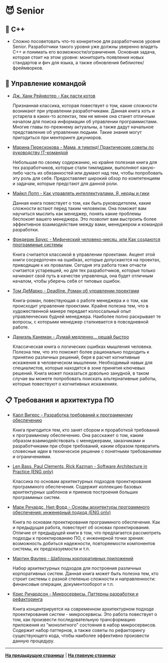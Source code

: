 # :smiling_imp: Senior

## :pencil: C++

- Сложно посоветовать что-то конкретное для разработчиков уровня Senior. Разработчики такого уровня уже должны уверенно владеть C++ и понимать его возможности/ограничения. Основная задача, которая стоит на этом уровне: мониторить появления новых стандартов и фич для языка, а также обновления библиотек/фреймворков.


## :muscle: Управление командой

- [Дж. Ханк Рейнвотер - Как пасти котов](https://www.ozon.ru/product/kak-pasti-kotov-nastavlenie-dlya-programmistov-rukovodyashchih-drugimi-programmistami-147226659)

    Признанная классика, которая повествует о том, какие сложности возникают при управлении разработчиками. Данная книга хоть и устарела в каких-то аспектах, тем не менее она станет отличным началом для поиска информации об управлении программистами. Многие главы по-прежнему актуальны, а также дадут начальное представление об управлении людьми. Такие знания могут пригодиться при менторинге джуниоров.

- [Марина Перескокова - Мама, я тимлид! Практические советы по руководству IT-командой](https://www.ozon.ru/product/mama-ya-timlid-prakticheskie-sovety-po-rukovodstvu-it-komandoy-pereskokova-marina-315820151)

    Небольшая по своему содержанию, но крайне полезная книга для тех разработчиков, которые стали тимлидами, выполняют какую-либо часть их обязанностей или думают над тем, чтобы попробовать эту роль для себя. Предоставляет широкий обзор по компетенциям и задачам, которые предстают для данной роли.

- [Майкл Лопп - Как управлять интеллектуалами. Я, нерды и гики](https://www.ozon.ru/product/kak-upravlyat-intellektualami-ya-nerdy-i-giki-lopp-maykl-lopp-maykl-211432845)

    Данная книга повествует о том, как быть руководителем, какие сложности встают перед таким человеком. Она поможет вам научиться мыслить как менеджер, понять какие проблемы беспокоят вашего менеджера. Это позволит вам выстроить более эффективное взаимодействие между вами, менеджером и командой разработки.

- [Фредерик Брукс - Мифический человеко-месяц, или Как создаются программные системы](https://www.ozon.ru/product/mificheskiy-cheloveko-mesyats-ili-kak-sozdayutsya-programmnye-sistemy-bruks-frederik-bruks-frederik-211424648)

    Книга считается классикой в управлении проектами. Акцент этой книги сосредоточен на ошибках, которые допускаются на проектах, приводящие к их провалам. Сегодня эта работа тоже отчасти считается устаревшей, но для тех разработчиков, которые только начинают свой путь в качестве управленца, она будет отличным началом, чтобы уберечь себя от типовых ошибок.

- [Том ДеМарко - Deadline. Роман об управлении проектами](https://www.ozon.ru/product/deadline-roman-ob-upravlenii-proektami-demarko-tom-405808639)

    Книга-роман, повествующая о работе менеджера и о том, как происходит управление проектами. Крайне полезна тем, что в художественной манере передает колоссальный опыт управленческих будней менеджера. Наиболее полно раскрывает те вопросы, с которыми менеджер сталкивается в повседневной работе.

- [Даниэль Канеман - Думай медленно... решай быстро](https://www.ozon.ru/product/dumay-medlenno-reshay-bystro-kaneman-daniel-240690039)

    Классическая книга о логических ошибках мышления человека. Полезна тем, что это поможет более рационально подходить к принятию различных решений, беря в расчет когнитивные искажения в человеческом мышлении. Необходимый навык для специалистов, которые находятся в зоне принятия ключевых решений. Книга может показаться довольно занудной, в таком случае вы можете попробовать поискать альтернативные работы, которые повествуют о когнитивных искажениях.


## :clipboard: Требования и архитектура ПО

- [Карл Вигерс - Разработка требований к программному обеспечению](https://www.ozon.ru/product/razrabotka-trebovaniy-k-programmnomu-obespecheniyu-vigers-karl-i-bitti-dzhoy-221778297)

    Книга пригодится тем, кто занят сбором и проработкой требований к программному обеспечению. Она расскажет о том, каким образом взаимодействовать с менеджерами, заказчиками и разработчиками при сборе требований, каким образом превратить словесные идеи в техническое решение с понятными требованиями и ограничениями.

- [Len Bass, Paul Clements, Rick Kazman - Software Architecture in Practice (ENG only)](https://www.livelib.ru/book/1002753583-software-architecture-in-practice-len-bass-paul-clements-rick-kazman)

    Классика по основам архитектурных подходов проектирования программного обеспечения. Содержит коллекцию базовых архитектурных шаблонов и приемов построения больших программных систем.

- [Марк Ричардс, Нил Форд - Основы архитектуры программного обеспечения: инженерный подход (ENG only)](https://www.ozon.ru/product/osnovy-arhitektury-programmnogo-obespecheniya-inzhenernyy-podhod-339635830)

    Книга по основам проектирования программного обеспечения. Как и предыдущая работа, повествует об основах проектирования. Отличие от предыдущей книги в том, что предлагается рассмотреть подходы к проектированию ПО, с инженерной точки зрения: возможность добиться надежности, повторяемости компонентов системы, их предсказуемости и т.п.

- [Мартин Фаулер - Шаблоны корпоративных приложений](https://www.ozon.ru/product/shablony-korporativnyh-prilozheniy-147417586)

    Набор архитектурных подходов для построения различных корпоративных систем. Данная книга может быть полезна тем, кто строит системы с разной степенью сложности и направленности: финансовые операции, документооборот и т.п.

- [Крис Ричардсон - Микросервисы. Паттерны разработки и рефакторинга](https://www.ozon.ru/product/mikroservisy-patterny-razrabotki-i-refaktoringa-211432697)

    Книга концентрируется на современном архитектурном подходе проектирования систем - микросервисы. Это работа повествует о том, как произвести последовательную трансформацию приложения из "монолитного" состояния в набор микросервисов. Содержит набор паттернов, а также советы по рефакторингу существующего кода, чтобы наиболее эффективно произвести данную процедуру.

---

[**На предыдущую страницу**](Overview.md) | [**На главную страницу**](../README.md)